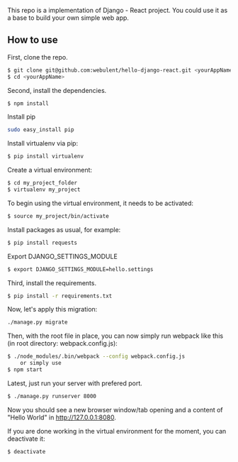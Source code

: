 This repo is a implementation of Django - React project. You could use it as a base to build your own simple web app.

## How to use

First, clone the repo.

```bash
$ git clone git@github.com:webulent/hello-django-react.git <yourAppName>
$ cd <yourAppName>
```


Second, install the dependencies.

```bash
$ npm install
```


Install pip

```bash
sudo easy_install pip
```


Install virtualenv via pip:

```bash
$ pip install virtualenv
```


Create a virtual environment:

```bash
$ cd my_project_folder
$ virtualenv my_project
```


To begin using the virtual environment, it needs to be activated:

```bash
$ source my_project/bin/activate
```


Install packages as usual, for example:
```bash
$ pip install requests
```


Export DJANGO_SETTINGS_MODULE

```bash
$ export DJANGO_SETTINGS_MODULE=hello.settings
```


Third, install the requirements.

```bash
$ pip install -r requirements.txt
```


Now, let's apply this migration:

```bash
./manage.py migrate
```


Then, with the root file in place, you can now simply run webpack like this (in root directory: webpack.config.js):

```bash
$ ./node_modules/.bin/webpack --config webpack.config.js
    or simply use
$ npm start
```

Latest, just run your server with prefered port.
```bash
$ ./manage.py runserver 8000
```

Now you should see a new browser window/tab opening and a content of "Hello World" in http://127.0.0.1:8080.


If you are done working in the virtual environment for the moment, you can deactivate it:
```bash
$ deactivate